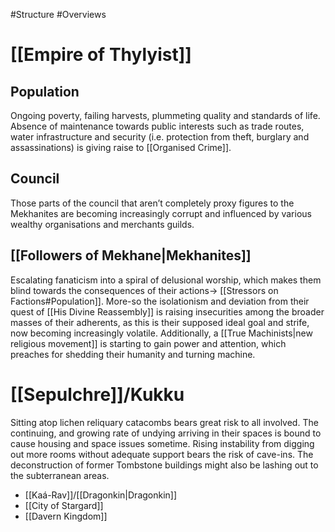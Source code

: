 #Structure #Overviews 
# [[Empire of Thylyist]]
## Population
Ongoing poverty, failing harvests, plummeting quality and standards of life. Absence of maintenance towards public interests such as trade routes, water infrastructure and security (i.e. protection from theft, burglary and assassinations) is giving raise to [[Organised Crime]].    
## Council
Those parts of the council that aren’t completely proxy figures to the Mekhanites are becoming increasingly corrupt and influenced by various wealthy organisations and merchants guilds.
## [[Followers of Mekhane|Mekhanites]]
Escalating fanaticism into a spiral of delusional worship, which makes them blind towards the consequences of their actions-> [[Stressors on Factions#Population]]. 
More-so the isolationism and deviation from their quest of [[His Divine Reassembly]]  is raising insecurities among the broader masses of their adherents, as this is their supposed ideal goal and strife, now becoming increasingly volatile. 
Additionally, a [[True Machinists|new religious movement]] is starting to gain power and attention, which preaches for shedding their humanity and turning machine.

# [[Sepulchre]]/Kukku
Sitting atop lichen reliquary catacombs bears great risk to all involved. 
The continuing, and growing rate of undying arriving in their spaces is bound to cause housing and space issues sometime.
Rising instability from digging out more rooms without adequate support bears the risk of cave-ins. 
The deconstruction of former Tombstone buildings might also be lashing out to the subterranean areas. 

- [[Kaá-Rav]]/[[Dragonkin|Dragonkin]]
- [[City of Stargard]]
- [[Davern Kingdom]]